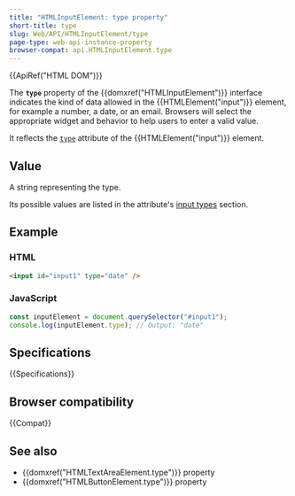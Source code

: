 ```yaml
---
title: "HTMLInputElement: type property"
short-title: type
slug: Web/API/HTMLInputElement/type
page-type: web-api-instance-property
browser-compat: api.HTMLInputElement.type
---
```


{{ApiRef("HTML DOM")}}

The **`type`** property of the {{domxref("HTMLInputElement")}} interface indicates the kind of data allowed in the {{HTMLElement("input")}} element, for example a number, a date, or an email. Browsers will select the appropriate widget and behavior to help users to enter a valid value.

It reflects the [`type`](/en-US/docs/Web/HTML/Reference/Elements/input#type) attribute of the {{HTMLElement("input")}} element.

## Value

A string representing the type.

Its possible values are listed in the attribute's [input types](/en-US/docs/Web/HTML/Reference/Elements/input#input_types) section.

## Example

### HTML

```html
<input id="input1" type="date" />
```

### JavaScript

```js
const inputElement = document.querySelector("#input1");
console.log(inputElement.type); // Output: "date"
```

## Specifications

{{Specifications}}

## Browser compatibility

{{Compat}}

## See also

- {{domxref("HTMLTextAreaElement.type")}} property
- {{domxref("HTMLButtonElement.type")}} property
